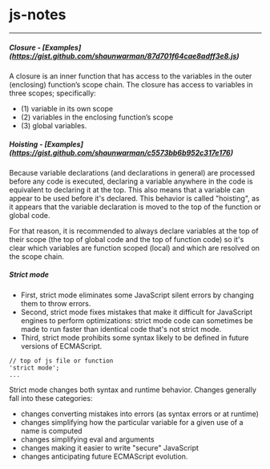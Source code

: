 # js-notes
--------

##### Closure - [Examples] (https://gist.github.com/shaunwarman/87d701f64cae8adff3e8.js)
A closure is an inner function that has access to the variables in the outer (enclosing) function’s scope chain. The closure has access to variables in three scopes; specifically: 
- (1) variable in its own scope 
- (2) variables in the enclosing function’s scope 
- (3) global variables.

##### Hoisting - [Examples] (https://gist.github.com/shaunwarman/c5573bb6b952c317e176)
Because variable declarations (and declarations in general) are processed before any code is executed, declaring a variable anywhere in the code is equivalent to declaring it at the top. This also means that a variable can appear to be used before it's declared. This behavior is called "hoisting", as it appears that the variable declaration is moved to the top of the function or global code.

For that reason, it is recommended to always declare variables at the top of their scope (the top of global code and the top of function code) so it's clear which variables are function scoped (local) and which are resolved on the scope chain.

##### Strict mode
- First, strict mode eliminates some JavaScript silent errors by changing them to throw errors. 
- Second, strict mode fixes mistakes that make it difficult for JavaScript engines to perform optimizations: strict mode code can sometimes be made to run faster than identical code that's not strict mode. 
- Third, strict mode prohibits some syntax likely to be defined in future versions of ECMAScript.
```
// top of js file or function
'strict mode';
...
```
Strict mode changes both syntax and runtime behavior. Changes generally fall into these categories: 
- changes converting mistakes into errors (as syntax errors or at runtime)
- changes simplifying how the particular variable for a given use of a name is computed
- changes simplifying eval and arguments
- changes making it easier to write "secure" JavaScript 
- changes anticipating future ECMAScript evolution.
